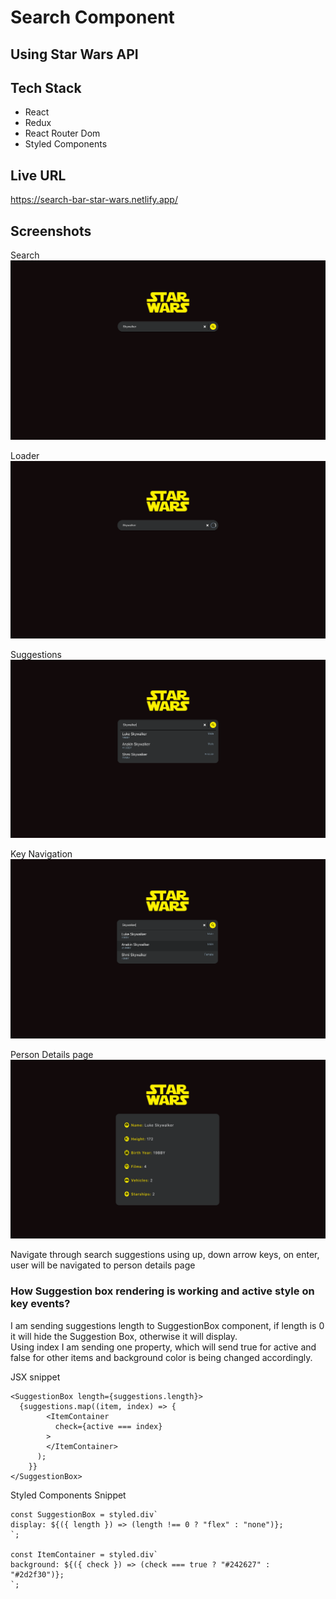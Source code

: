 # Search Component
## Using Star Wars API
## Tech Stack
- React
- Redux
- React Router Dom
- Styled Components

## Live URL
https://search-bar-star-wars.netlify.app/

## Screenshots

Search
![Search page](https://github.com/ahmedrzakhan/Search-Bar-App/blob/master/images/search.png)

Loader
![loader](https://github.com/ahmedrzakhan/Search-Bar-App/blob/master/images/loader.png)

Suggestions
![suggestions](https://github.com/ahmedrzakhan/Search-Bar-App/blob/master/images/suggestions.png)

Key Navigation
![key navigation](https://github.com/ahmedrzakhan/Search-Bar-App/blob/master/images/key_navigation.png)

Person Details page
![person details page](https://github.com/ahmedrzakhan/Search-Bar-App/blob/master/images/person_details.png)

Navigate through search suggestions using up, down arrow keys, on enter, user will be navigated to person details page

### How Suggestion box rendering is working and active style on key events?
I am sending suggestions length to SuggestionBox component, if length is 0 it will hide the Suggestion Box, otherwise it will display.  
Using index I am sending one property, which will send true for active and false for other items and background color is being changed accordingly.

JSX snippet
```
<SuggestionBox length={suggestions.length}>
  {suggestions.map((item, index) => {
        <ItemContainer
          check={active === index}
        >
        </ItemContainer>
      );
    }}
</SuggestionBox>
```
Styled Components Snippet
```
const SuggestionBox = styled.div`
display: ${({ length }) => (length !== 0 ? "flex" : "none")};
`;

const ItemContainer = styled.div`
background: ${({ check }) => (check === true ? "#242627" : "#2d2f30")};
`;
```
